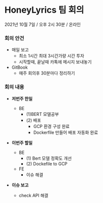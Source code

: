 # HoneyLyrics 팀 회의
2021년 10월 7일 / 오후 2시 30분 / 온라인

### **회의 안건**
- 매일 보고
  - 최소 1시간 최대 3시간가량 시간 투자
  - 시작할때, 끝날때 카톡에 메시지 보내놓기 
- GitBook 
  - 매주 회의후 30분마다 정리하기


### **회의 내용**
- **저번주 한일**
  - BE
    - (1)BERT 모델공부
    - (2) 배포
      - GCP 환경 구성 완료
      - Dockerfile 만들어 배포 자동화 완료


- **이번주 할일**
  - BE
    - (1) Bert 모델 정확도 개선
    - (2) Dockefile to GCP 
  - FE
    - 이슈 해결


- **이슈 보고**
  - check API 해결
